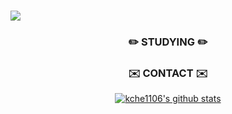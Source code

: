 ###
<img src="https://capsule-render.vercel.app/api?type=shark&color=e0c2e0&height=150&section=header&text=Kim%20%20Chae%20%20Eun&fontSize=55&fontColor=322b0c" />

<h3 align = "center"> ✏️ STUDYING ✏️ </h3>

<h3 align = "center"> ✉️ CONTACT ✉️ </h3>

<p align = "center">
            <a href = "mailto:kche011106@gmail.com">
            <img src = "https://img.shields.io/badge/-Gmail-lightgrey />
</p>
           
![kche1106's github stats](https://github-readme-stats.vercel.app/api?username=kche1106&show_icons=true&theme=gruvbox)

<!--
**kche1106/kche1106** is a ✨ _special_ ✨ repository because its `README.md` (this file) appears on your GitHub profile.

Here are some ideas to get you started:

- 🔭 I’m currently working on ...
- 🌱 I’m currently learning ...
- 👯 I’m looking to collaborate on ...
- 🤔 I’m looking for help with ...
- 💬 Ask me about ...
- 📫 How to reach me: ...
- 😄 Pronouns: ...
- ⚡ Fun fact: ...
-->
